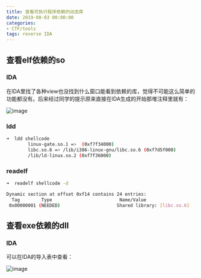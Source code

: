 ```yaml
---
title: 查看可执行程序依赖的动态库
date: 2019-08-03 00:00:00
categories:
- CTF/tools
tags: reverse IDA 
---
```


## 查看elf依赖的so

### IDA


在IDA里找了各种view也没找到什么窗口能看到依赖的库，觉得不可能这么简单的功能都没有。后来经过同学的提示原来直接在IDA生成的开始那堆注释里就有：

![image](https://xuanxuanblingbling.github.io/assets/pic/ida/ida.png)

### ldd

```bash
➜  ldd shellcode
        linux-gate.so.1 =>  (0xf7f34000)
        libc.so.6 => /lib/i386-linux-gnu/libc.so.6 (0xf7d5f000)
        /lib/ld-linux.so.2 (0xf7f36000)
```

### readelf

```bash
➜  readelf shellcode -d

Dynamic section at offset 0xf14 contains 24 entries:
  Tag        Type                         Name/Value
 0x00000001 (NEEDED)                     Shared library: [libc.so.6]
```

## 查看exe依赖的dll

### IDA

可以在IDA的导入表中查看：

![image](https://xuanxuanblingbling.github.io/assets/pic/ida/ida2.png)

